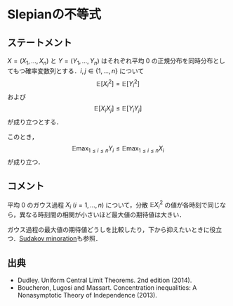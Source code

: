 # Slepianの不等式

## ステートメント

$X = (X_1, \ldots, X_n)$ と $Y = (Y_1, \ldots, Y_n)$ はそれぞれ平均 $0$ の正規分布を同時分布としてもつ確率変数列とする．$i, j \in \{ 1, \ldots, n \}$ について
$$
\mathbb{E}[X_i^2] = \mathbb{E}[Y_i^2]
$$
および
$$
\mathbb{E}[X_i X_j] \leq  \mathbb{E}[Y_i Y_j]
$$
が成り立つとする．

このとき，
$$
\mathbb{E} \max_{1 \leq i \leq n} Y_i \leq \mathbb{E} \max_{1 \leq i \leq n} X_i
$$
が成り立つ．

## コメント

平均 $0$ のガウス過程 $X_i$ ($i = 1, \ldots, n$) について，分散 $\mathbb{E}X_i^2$ の値が各時刻で同じなら，異なる時刻間の相関が小さいほど最大値の期待値は大きい．

ガウス過程の最大値の期待値どうしを比較したり，下から抑えたいときに役立つ．[Sudakov minoration](sudakov_minoration.md)も参照．

## 出典

- Dudley. Uniform Central Limit Theorems. 2nd edition (2014).
- Boucheron, Lugosi and Massart. Concentration inequalities: A Nonasymptotic Theory of Independence (2013).

